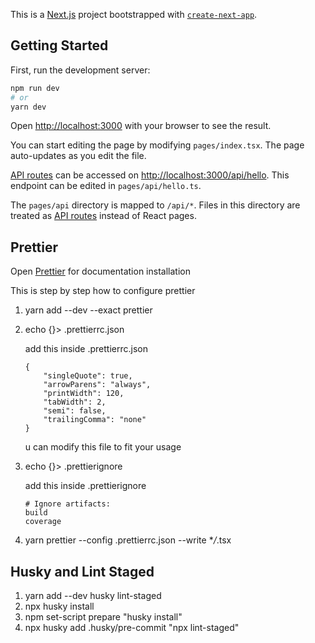 This is a [Next.js](https://nextjs.org/) project bootstrapped with [`create-next-app`](https://github.com/vercel/next.js/tree/canary/packages/create-next-app).

## Getting Started

First, run the development server:

```bash
npm run dev
# or
yarn dev
```

Open [http://localhost:3000](http://localhost:3000) with your browser to see the result.

You can start editing the page by modifying `pages/index.tsx`. The page auto-updates as you edit the file.

[API routes](https://nextjs.org/docs/api-routes/introduction) can be accessed on [http://localhost:3000/api/hello](http://localhost:3000/api/hello). This endpoint can be edited in `pages/api/hello.ts`.

The `pages/api` directory is mapped to `/api/*`. Files in this directory are treated as [API routes](https://nextjs.org/docs/api-routes/introduction) instead of React pages.

## Prettier

Open [Prettier](https://prettier.io/docs/en/install.html) for documentation installation

This is step by step how to configure prettier

1. yarn add --dev --exact prettier
2. echo {}> .prettierrc.json

   add this inside .prettierrc.json

   ```
   {
       "singleQuote": true,
       "arrowParens": "always",
       "printWidth": 120,
       "tabWidth": 2,
       "semi": false,
       "trailingComma": "none"
   }

   ```

   u can modify this file to fit your usage

3. echo {}> .prettierignore

   add this inside .prettierignore

   ```
   # Ignore artifacts:
   build
   coverage
   ```

4. yarn prettier --config .prettierrc.json --write \*_/_.tsx

## Husky and Lint Staged

1. yarn add --dev husky lint-staged
2. npx husky install
3. npm set-script prepare "husky install"
4. npx husky add .husky/pre-commit "npx lint-staged"

